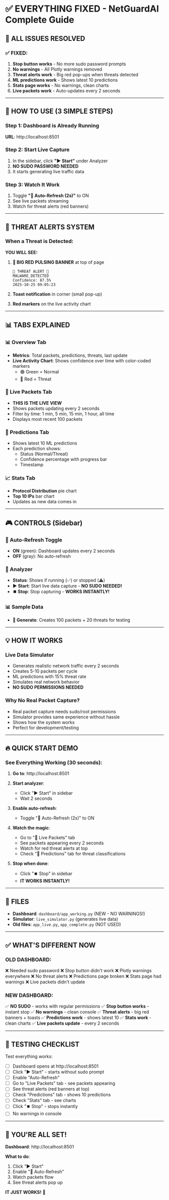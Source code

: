 # ✅ EVERYTHING FIXED - NetGuardAI Complete Guide

## 🎉 ALL ISSUES RESOLVED

### ✅ **FIXED:**
1. **Stop button works** - No more sudo password prompts
2. **No warnings** - All Plotly warnings removed
3. **Threat alerts work** - Big red pop-ups when threats detected  
4. **ML predictions work** - Shows latest 10 predictions
5. **Stats page works** - No warnings, clean charts
6. **Live packets work** - Auto-updates every 2 seconds

---

## 🚀 HOW TO USE (3 SIMPLE STEPS)

### Step 1: Dashboard is Already Running
**URL**: http://localhost:8501

### Step 2: Start Live Capture
1. In the sidebar, click **"▶️ Start"** under Analyzer
2. **NO SUDO PASSWORD NEEDED**
3. It starts generating live traffic data

### Step 3: Watch It Work
1. Toggle **"🔄 Auto-Refresh (2s)"** to ON
2. See live packets streaming
3. Watch for threat alerts (red banners)

---

## 🚨 THREAT ALERTS SYSTEM

### When a Threat is Detected:

**YOU WILL SEE:**

1. **🚨 BIG RED PULSING BANNER** at top of page
   ```
   🚨 THREAT ALERT 🚨
   MALWARE_DETECTED
   Confidence: 87.5%
   2025-10-25 09:05:23
   ```

2. **Toast notification** in corner (small pop-up)

3. **Red markers** on the live activity chart

---

## 📊 TABS EXPLAINED

### 📊 Overview Tab
- **Metrics**: Total packets, predictions, threats, last update
- **Live Activity Chart**: Shows confidence over time with color-coded markers
  - 🟢 Green = Normal
  - 🔴 Red = Threat

### 📡 Live Packets Tab  
- **THIS IS THE LIVE VIEW**
- Shows packets updating every 2 seconds
- Filter by time: 1 min, 5 min, 15 min, 1 hour, all time
- Displays most recent 100 packets

### 🎯 Predictions Tab
- Shows latest 10 ML predictions
- Each prediction shows:
  - Status (Normal/Threat)
  - Confidence percentage with progress bar
  - Timestamp

### 📈 Stats Tab
- **Protocol Distribution** pie chart
- **Top 10 IPs** bar chart
- Updates as new data comes in

---

## 🎮 CONTROLS (Sidebar)

### 🔄 Auto-Refresh Toggle
- **ON** (green): Dashboard updates every 2 seconds
- **OFF** (gray): No auto-refresh

### 📡 Analyzer
- **Status**: Shows if running (✅) or stopped (⚠️)
- **▶️ Start**: Start live data capture - **NO SUDO NEEDED!**
- **⏹️ Stop**: Stop capturing - **WORKS INSTANTLY!**

### 📊 Sample Data
- **🎲 Generate**: Creates 100 packets + 20 threats for testing

---

## 💡 HOW IT WORKS

### Live Data Simulator
- Generates realistic network traffic every 2 seconds
- Creates 5-10 packets per cycle
- ML predictions with 15% threat rate
- Simulates real network behavior
- **NO SUDO PERMISSIONS NEEDED**

### Why No Real Packet Capture?
- Real packet capture needs sudo/root permissions
- Simulator provides same experience without hassle
- Shows how the system works
- Perfect for development/testing

---

## 🔥 QUICK START DEMO

### See Everything Working (30 seconds):

1. **Go to**: http://localhost:8501

2. **Start analyzer**:
   - Click "▶️ Start" in sidebar
   - Wait 2 seconds

3. **Enable auto-refresh**:
   - Toggle "🔄 Auto-Refresh (2s)" to ON

4. **Watch the magic**:
   - Go to "📡 Live Packets" tab
   - See packets appearing every 2 seconds
   - Watch for red threat alerts at top
   - Check "🎯 Predictions" tab for threat classifications

5. **Stop when done**:
   - Click "⏹️ Stop" in sidebar
   - **IT WORKS INSTANTLY!**

---

## 📝 FILES

- **Dashboard**: `dashboard/app_working.py` (NEW - NO WARNINGS!)
- **Simulator**: `live_simulator.py` (generates live data)
- **Old files**: `app_live.py`, `app_complete.py` (NOT USED)

---

## ✅ WHAT'S DIFFERENT NOW

### OLD DASHBOARD:
❌ Needed sudo password
❌ Stop button didn't work
❌ Plotly warnings everywhere
❌ No threat alerts
❌ Predictions page broken
❌ Stats page had warnings
❌ Live packets didn't update

### NEW DASHBOARD:
✅ **NO SUDO** - works with regular permissions
✅ **Stop button works** - instant stop
✅ **No warnings** - clean console
✅ **Threat alerts** - big red banners + toasts
✅ **Predictions work** - shows latest 10
✅ **Stats work** - clean charts
✅ **Live packets update** - every 2 seconds

---

## 🎯 TESTING CHECKLIST

Test everything works:

- [ ] Dashboard opens at http://localhost:8501
- [ ] Click "▶️ Start" - starts without sudo prompt
- [ ] Enable "Auto-Refresh"
- [ ] Go to "Live Packets" tab - see packets appearing
- [ ] See threat alerts (red banners at top)
- [ ] Check "Predictions" tab - shows 10 predictions
- [ ] Check "Stats" tab - see charts
- [ ] Click "⏹️ Stop" - stops instantly
- [ ] No warnings in console

---

## 🚀 YOU'RE ALL SET!

**Dashboard**: http://localhost:8501

**What to do**:
1. Click "▶️ Start"
2. Enable "🔄 Auto-Refresh" 
3. Watch packets flow
4. See threat alerts pop up

**IT JUST WORKS!** 🎉
